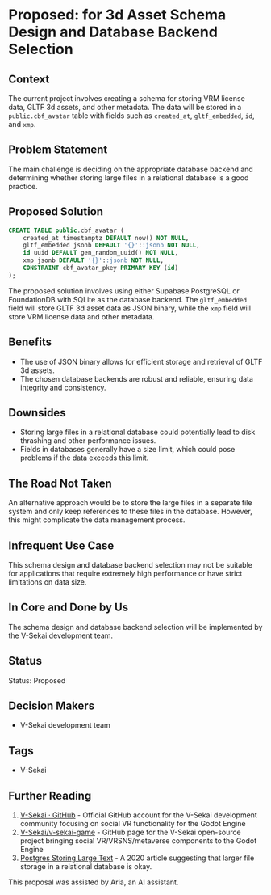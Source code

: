# Proposed: for 3d Asset Schema Design and Database Backend Selection

## Context

The current project involves creating a schema for storing VRM license data, GLTF 3d assets, and other metadata. The data will be stored in a `public.cbf_avatar` table with fields such as `created_at`, `gltf_embedded`, `id`, and `xmp`.

## Problem Statement

The main challenge is deciding on the appropriate database backend and determining whether storing large files in a relational database is a good practice.

## Proposed Solution

```sql
CREATE TABLE public.cbf_avatar (
    created_at timestamptz DEFAULT now() NOT NULL,
    gltf_embedded jsonb DEFAULT '{}'::jsonb NOT NULL,
    id uuid DEFAULT gen_random_uuid() NOT NULL,
    xmp jsonb DEFAULT '{}'::jsonb NOT NULL,
    CONSTRAINT cbf_avatar_pkey PRIMARY KEY (id)
);
```

The proposed solution involves using either Supabase PostgreSQL or FoundationDB with SQLite as the database backend. The `gltf_embedded` field will store GLTF 3d asset data as JSON binary, while the `xmp` field will store VRM license data and other metadata.

## Benefits

- The use of JSON binary allows for efficient storage and retrieval of GLTF 3d assets.
- The chosen database backends are robust and reliable, ensuring data integrity and consistency.

## Downsides

- Storing large files in a relational database could potentially lead to disk thrashing and other performance issues.
- Fields in databases generally have a size limit, which could pose problems if the data exceeds this limit.

## The Road Not Taken

An alternative approach would be to store the large files in a separate file system and only keep references to these files in the database. However, this might complicate the data management process.

## Infrequent Use Case

This schema design and database backend selection may not be suitable for applications that require extremely high performance or have strict limitations on data size.

## In Core and Done by Us

The schema design and database backend selection will be implemented by the V-Sekai development team.

## Status

Status: Proposed

## Decision Makers

- V-Sekai development team

## Tags

- V-Sekai

## Further Reading

1. [V-Sekai · GitHub](https://github.com/v-sekai) - Official GitHub account for the V-Sekai development community focusing on social VR functionality for the Godot Engine
2. [V-Sekai/v-sekai-game](https://github.com/v-sekai/v-sekai-game) - GitHub page for the V-Sekai open-source project bringing social VR/VRSNS/metaverse components to the Godot Engine
3. [Postgres Storing Large Text](https://blog.rustprooflabs.com/2020/07/postgres-storing-large-text) - A 2020 article suggesting that larger file storage in a relational database is okay.

This proposal was assisted by Aria, an AI assistant.
